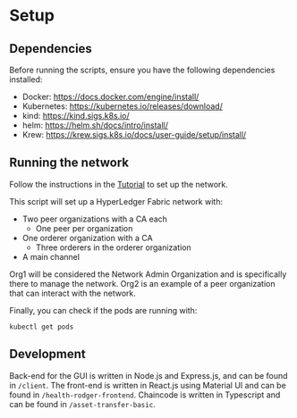 # Setup

## Dependencies
Before running the scripts, ensure you have the following dependencies installed:
- Docker: https://docs.docker.com/engine/install/
- Kubernetes: https://kubernetes.io/releases/download/
- kind: https://kind.sigs.k8s.io/
- helm: https://helm.sh/docs/intro/install/
- Krew: https://krew.sigs.k8s.io/docs/user-guide/setup/install/

## Running the network

Follow the instructions in the [Tutorial](tutorial.md) to set up the network.

This script will set up a HyperLedger Fabric network with:
- Two peer organizations with a CA each
  - One peer per organization
- One orderer organization with a CA
  - Three orderers in the orderer organization
- A main channel

Org1 will be considered the Network Admin Organization and is specifically there to manage the network. 
Org2 is an example of a peer organization that can interact with the network.

Finally, you can check if the pods are running with:
```
kubectl get pods
```

## Development

Back-end for the GUI is written in Node.js and Express.js, and can be found in ``/client``. 
The front-end is written in React.js using Material UI and can be found in ``/health-rodger-frontend``.
Chaincode is written in Typescript and can be found in ``/asset-transfer-basic``.
